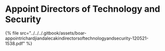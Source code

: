 # Appoint Directors of Technology and Security

{% file src="../../../.gitbook/assets/boar-appointrichardjiandalecakindirectorsoftechnologyandsecurity-120521-1538.pdf" %}

